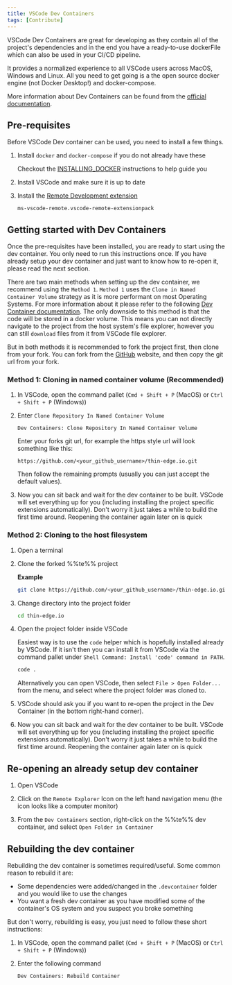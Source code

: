 ```yaml
---
title: VSCode Dev Containers
tags: [Contribute]
---
```


VSCode Dev Containers are great for developing as they contain all of the project's dependencies and in the end you have a ready-to-use dockerFile which can also be used in your CI/CD pipeline.

It provides a normalized experience to all VSCode users across MacOS, Windows and Linux. All you need to get going is a the open source docker engine (not Docker Desktop!) and docker-compose.

More information about Dev Containers can be found from the [official documentation](https://code.visualstudio.com/docs/devcontainers/containers).

## Pre-requisites

Before VSCode Dev container can be used, you need to install a few things.

1. Install `docker` and `docker-compose` if you do not already have these

    Checkout the [INSTALLING_DOCKER](./setting-up-docker.md) instructions to help guide you

1. Install VSCode and make sure it is up to date

2. Install the [Remote Development extension](https://marketplace.visualstudio.com/items?itemName=ms-vscode-remote.remote-containers)

    ```
    ms-vscode-remote.vscode-remote-extensionpack
    ```

## Getting started with Dev Containers

Once the pre-requisites have been installed, you are ready to start using the dev container. You only need to run this instructions once. If you have already setup your dev container and just want to know how to re-open it, please read the next section.

There are two main methods when setting up the dev container, we recommend using the `Method 1`. `Method 1` uses the `Clone in Named Container Volume` strategy as  it is more performant on most Operating Systems. For more information about it please refer to the following [Dev Container documentation](https://code.visualstudio.com/remote/advancedcontainers/improve-performance). The only downside to this method is that the code will be stored in a docker volume. This means you can not directly navigate to the project from the host system's file explorer, however you can still `download` files from it from VSCode file explorer.

But in both methods it is recommended to fork the project first, then clone from your fork. You can fork from the [GitHub](https://github.com/thin-edge/thin-edge.io) website, and then copy the git url from your fork.

### Method 1: Cloning in named container volume (Recommended)

1. In VSCode, open the command pallet (`Cmd + Shift + P` (MacOS) or `Ctrl + Shift + P` (Windows))

2. Enter `Clone Repository In Named Container Volume`

    ```
    Dev Containers: Clone Repository In Named Container Volume
    ```

    Enter your forks git url, for example the https style url will look something like this:

    ```
    https://github.com/<your_github_username>/thin-edge.io.git
    ```

    Then follow the remaining prompts (usually you can just accept the default values).

3. Now you can sit back and wait for the dev container to be built. VSCode will set everything up for you (including installing the project specific extensions automatically). Don't worry it just takes a while to build the first time around. Reopening the container again later on is quick

### Method 2: Cloning to the host filesystem

1. Open a terminal

2. Clone the forked %%te%% project

    **Example**

    ```sh
    git clone https://github.com/<your_github_username>/thin-edge.io.git
    ```

3. Change directory into the project folder

    ```sh
    cd thin-edge.io
    ```

4. Open the project folder inside VSCode

    Easiest way is to use the `code` helper which is hopefully installed already by VSCode. If it isn't then you can install it from VSCode via the command pallet under `Shell Command: Install 'code' command in PATH`.

    ```sh
    code .
    ```

    Alternatively you can open VSCode, then select `File > Open Folder...` from the menu, and select where the project folder was cloned to.

5. VSCode should ask you if you want to re-open the project in the Dev Container (in the bottom right-hand corner).

6. Now you can sit back and wait for the dev container to be built. VSCode will set everything up for you (including installing the project specific extensions automatically). Don't worry it just takes a while to build the first time around. Reopening the container again later on is quick

## Re-opening an already setup dev container

1. Open VSCode

2. Click on the `Remote Explorer` Icon on the left hand navigation menu (the icon looks like a computer monitor)

3. From the `Dev Containers` section, right-click on the %%te%% dev container, and select `Open Folder in Container`


## Rebuilding the dev container

Rebuilding the dev container is sometimes required/useful. Some common reason to rebuild it are:

* Some dependencies were added/changed in the `.devcontainer` folder and you would like to use the changes
* You want a fresh dev container as you have modified some of the container's OS system and you suspect you broke something

But don't worry, rebuilding is easy, you just need to follow these short instructions:

1. In VSCode, open the command pallet (`Cmd + Shift + P` (MacOS) or `Ctrl + Shift + P` (Windows))

2. Enter the following command

    ```
    Dev Containers: Rebuild Container
    ```
